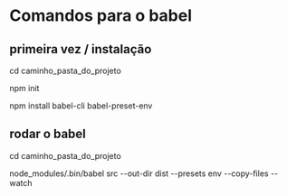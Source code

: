 # Comandos para o babel

## primeira vez / instalação
cd caminho_pasta_do_projeto

npm init

npm install babel-cli babel-preset-env


## rodar o babel

cd caminho_pasta_do_projeto

node_modules/.bin/babel src --out-dir dist --presets env --copy-files --watch
